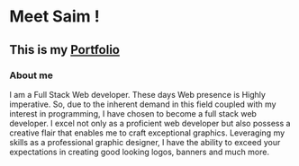 # Meet Saim !
## This is my [Portfolio](saimportfolio.github.io)
### About me

I am a Full Stack Web developer. These days Web presence is Highly imperative. So, due to the inherent demand in this field coupled with my interest in programming, I have chosen to become a full stack web developer.
I excel not only as a proficient web developer but also possess a creative flair that enables me to craft exceptional graphics. Leveraging my skills as a professional graphic designer, I have the ability to exceed your expectations in creating good looking logos, banners and much more.
